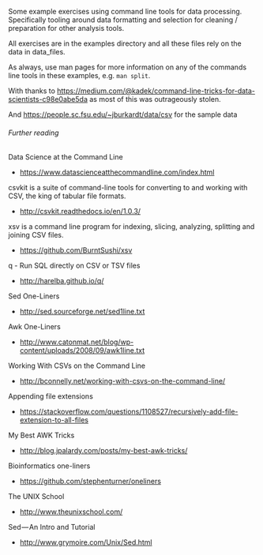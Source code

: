 Some example exercises using command line tools for data processing. Specifically tooling around data formatting and selection for cleaning / preparation for other analysis tools.

All exercises are in the examples directory and all these files rely on the data in data_files.

As always, use man pages for more information on any of the commands line tools in these examples, e.g. `man split`.

With thanks to https://medium.com/@kadek/command-line-tricks-for-data-scientists-c98e0abe5da as most of this was outrageously stolen.

And https://people.sc.fsu.edu/~jburkardt/data/csv for the sample data

###### Further reading

Data Science at the Command Line
+ https://www.datascienceatthecommandline.com/index.html

csvkit is a suite of command-line tools for converting to and working with CSV, the king of tabular file formats.
+ http://csvkit.readthedocs.io/en/1.0.3/

xsv is a command line program for indexing, slicing, analyzing, splitting and joining CSV files.
+ https://github.com/BurntSushi/xsv

q - Run SQL directly on CSV or TSV files
+ http://harelba.github.io/q/

Sed One-Liners
+ http://sed.sourceforge.net/sed1line.txt

Awk One-Liners
+ http://www.catonmat.net/blog/wp-content/uploads/2008/09/awk1line.txt

Working With CSVs on the Command Line
+ http://bconnelly.net/working-with-csvs-on-the-command-line/

Appending file extensions
+ https://stackoverflow.com/questions/1108527/recursively-add-file-extension-to-all-files

My Best AWK Tricks
+ http://blog.jpalardy.com/posts/my-best-awk-tricks/

Bioinformatics one-liners
+ https://github.com/stephenturner/oneliners

The UNIX School
+ http://www.theunixschool.com/

Sed — An Intro and Tutorial
+ http://www.grymoire.com/Unix/Sed.html

